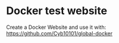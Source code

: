 # Docker test website

Create a Docker Website and use it with: https://github.com/Cyb10101/global-docker
